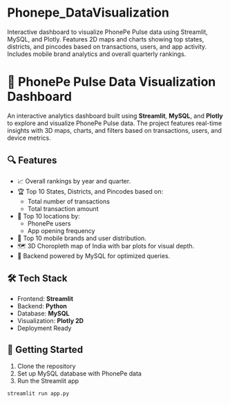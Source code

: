 # Phonepe_DataVisualization
Interactive dashboard to visualize PhonePe Pulse data using Streamlit, MySQL, and Plotly. Features 2D maps and charts showing top states, districts, and pincodes based on transactions, users, and app activity. Includes mobile brand analytics and overall quarterly rankings.
# 📱 PhonePe Pulse Data Visualization Dashboard

An interactive analytics dashboard built using **Streamlit**, **MySQL**, and **Plotly** to explore and visualize PhonePe Pulse data. The project features real-time insights with 3D maps, charts, and filters based on transactions, users, and device metrics.

## 🔍 Features

- 📈 Overall rankings by year and quarter.
- 🏆 Top 10 States, Districts, and Pincodes based on:
  - Total number of transactions
  - Total transaction amount
- 👥 Top 10 locations by:
  - PhonePe users
  - App opening frequency
- 📱 Top 10 mobile brands and user distribution.
- 🗺️ 3D Choropleth map of India with bar plots for visual depth.
- 💾 Backend powered by MySQL for optimized queries.

## 🛠 Tech Stack

- Frontend: **Streamlit**
- Backend: **Python**
- Database: **MySQL**
- Visualization: **Plotly 2D**
- Deployment Ready

## 🚀 Getting Started

1. Clone the repository
2. Set up MySQL database with PhonePe data
3. Run the Streamlit app

```bash
streamlit run app.py
